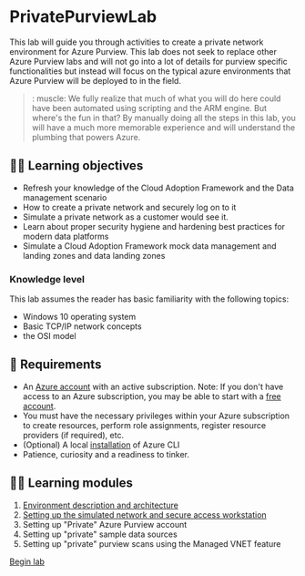 # PrivatePurviewLab

This lab will guide you through activities to create a private network environment for Azure Purview. This lab does not seek to replace other Azure Purview labs and will not go into a lot of details for purview specific functionalities but instead will focus on the typical azure environments that Azure Purview will be deployed to in the field.

>: muscle: We fully realize that much of what you will do here could have been automated using scripting and the ARM engine. But where's the fun in that? By manually doing all the steps in this lab, you will have a much more memorable experience and will understand the plumbing that powers Azure.

## :student: Learning objectives

- Refresh your knowledge of the Cloud Adoption Framework and the Data management scenario
- How to create a private network and securely log on to it
- Simulate a private network as a customer would see it.
- Learn about proper security hygiene and hardening best practices for modern data platforms
- Simulate a Cloud Adoption Framework mock data management and landing zones and data landing zones

### Knowledge level

This lab assumes the reader has basic familiarity with the following topics:

- Windows 10 operating system
- Basic TCP/IP network concepts
- the OSI model

## :shopping_cart: Requirements

- An [Azure account](https://azure.microsoft.com/free/) with an active subscription. Note: If you don't have access to an Azure subscription, you may be able to start with a [free account](https://www.azure.com/free).
- You must have the necessary privileges within your Azure subscription to create resources, perform role assignments, register resource providers (if required), etc.
- (Optional) A local [installation](https://docs.microsoft.com/cli/azure/install-azure-cli) of Azure CLI
- Patience, curiosity and a readiness to tinker.

## :student: Learning modules

1. [Environment description and architecture](/modules/module00.md)
2. [Setting up the simulated network and secure access workstation](/modules/module01.md)
3. Setting up "Private" Azure Purview account
4. Setting up "private" sample data sources
5. Setting up "private" purview scans using the Managed VNET feature

[Begin lab](/modules/module00.md)